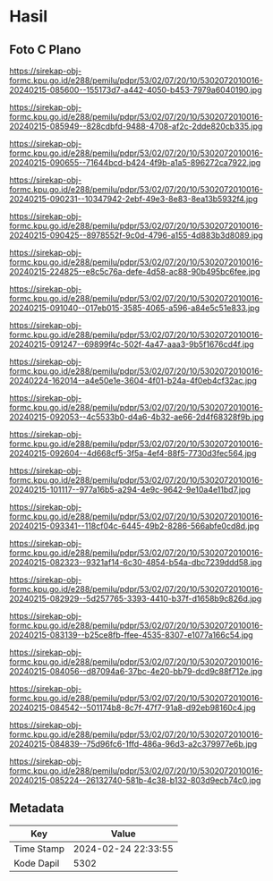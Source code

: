 # Hasil

## Foto C Plano

https://sirekap-obj-formc.kpu.go.id/e288/pemilu/pdpr/53/02/07/20/10/5302072010016-20240215-085600--155173d7-a442-4050-b453-7979a6040190.jpg

https://sirekap-obj-formc.kpu.go.id/e288/pemilu/pdpr/53/02/07/20/10/5302072010016-20240215-085949--828cdbfd-9488-4708-af2c-2dde820cb335.jpg

https://sirekap-obj-formc.kpu.go.id/e288/pemilu/pdpr/53/02/07/20/10/5302072010016-20240215-090655--71644bcd-b424-4f9b-a1a5-896272ca7922.jpg

https://sirekap-obj-formc.kpu.go.id/e288/pemilu/pdpr/53/02/07/20/10/5302072010016-20240215-090231--10347942-2ebf-49e3-8e83-8ea13b5932f4.jpg

https://sirekap-obj-formc.kpu.go.id/e288/pemilu/pdpr/53/02/07/20/10/5302072010016-20240215-090425--8978552f-9c0d-4796-a155-4d883b3d8089.jpg

https://sirekap-obj-formc.kpu.go.id/e288/pemilu/pdpr/53/02/07/20/10/5302072010016-20240215-224825--e8c5c76a-defe-4d58-ac88-90b495bc6fee.jpg

https://sirekap-obj-formc.kpu.go.id/e288/pemilu/pdpr/53/02/07/20/10/5302072010016-20240215-091040--017eb015-3585-4065-a596-a84e5c51e833.jpg

https://sirekap-obj-formc.kpu.go.id/e288/pemilu/pdpr/53/02/07/20/10/5302072010016-20240215-091247--69899f4c-502f-4a47-aaa3-9b5f1676cd4f.jpg

https://sirekap-obj-formc.kpu.go.id/e288/pemilu/pdpr/53/02/07/20/10/5302072010016-20240224-162014--a4e50e1e-3604-4f01-b24a-4f0eb4cf32ac.jpg

https://sirekap-obj-formc.kpu.go.id/e288/pemilu/pdpr/53/02/07/20/10/5302072010016-20240215-092053--4c5533b0-d4a6-4b32-ae66-2d4f68328f9b.jpg

https://sirekap-obj-formc.kpu.go.id/e288/pemilu/pdpr/53/02/07/20/10/5302072010016-20240215-092604--4d668cf5-3f5a-4ef4-88f5-7730d3fec564.jpg

https://sirekap-obj-formc.kpu.go.id/e288/pemilu/pdpr/53/02/07/20/10/5302072010016-20240215-101117--977a16b5-a294-4e9c-9642-9e10a4e11bd7.jpg

https://sirekap-obj-formc.kpu.go.id/e288/pemilu/pdpr/53/02/07/20/10/5302072010016-20240215-093341--118cf04c-6445-49b2-8286-566abfe0cd8d.jpg

https://sirekap-obj-formc.kpu.go.id/e288/pemilu/pdpr/53/02/07/20/10/5302072010016-20240215-082323--9321af14-6c30-4854-b54a-dbc7239ddd58.jpg

https://sirekap-obj-formc.kpu.go.id/e288/pemilu/pdpr/53/02/07/20/10/5302072010016-20240215-082929--5d257765-3393-4410-b37f-d1658b9c826d.jpg

https://sirekap-obj-formc.kpu.go.id/e288/pemilu/pdpr/53/02/07/20/10/5302072010016-20240215-083139--b25ce8fb-ffee-4535-8307-e1077a166c54.jpg

https://sirekap-obj-formc.kpu.go.id/e288/pemilu/pdpr/53/02/07/20/10/5302072010016-20240215-084056--d87094a6-37bc-4e20-bb79-dcd9c88f712e.jpg

https://sirekap-obj-formc.kpu.go.id/e288/pemilu/pdpr/53/02/07/20/10/5302072010016-20240215-084542--501174b8-8c7f-47f7-91a8-d92eb98160c4.jpg

https://sirekap-obj-formc.kpu.go.id/e288/pemilu/pdpr/53/02/07/20/10/5302072010016-20240215-084839--75d96fc6-1ffd-486a-96d3-a2c379977e6b.jpg

https://sirekap-obj-formc.kpu.go.id/e288/pemilu/pdpr/53/02/07/20/10/5302072010016-20240215-085224--26132740-581b-4c38-b132-803d9ecb74c0.jpg


## Metadata

| Key        | Value               |
| ---------- | ------------------- |
| Time Stamp | 2024-02-24 22:33:55 |
| Kode Dapil | 5302                |



